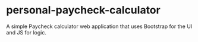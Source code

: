 # personal-paycheck-calculator
A simple Paycheck calculator web application that uses Bootstrap for the UI and JS for logic.
